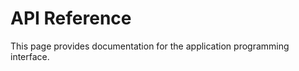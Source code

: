 # API Reference

This page provides documentation for the application programming interface.

<redoc src="/openapi.json"/>
